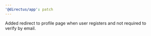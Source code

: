 ```yaml
---
'@directus/app': patch
---
```


Added redirect to profile page when user registers and not required to verify by email.
